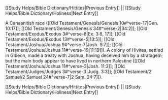 [[Study Helps/Bible Dictionary/Hittites|Previous Entry]]  ||  [[Study Helps/Bible Dictionary/Holiness|Next Entry]]

 A Canaanitish race ([[Old Testament/Genesis/Genesis 10#^verse-17|Gen. 10:17]]; [[Old Testament/Genesis/Genesis 34#^verse-2|34:2]]; [[Old Testament/Exodus/Exodus 3#^verse-8|Ex. 3:8, 17]]; [[Old Testament/Exodus/Exodus 13#^verse-5|13:5]]; [[Old Testament/Joshua/Joshua 9#^verse-7|Josh. 9:7]]; [[Old Testament/Joshua/Joshua 11#^verse-19|11:19]]). A colony of Hivites, settled in Gibeon, made a treaty with Joshua, having deceived him by a stratagem; but the main body appear to have lived in northern Palestine ([[Old Testament/Joshua/Joshua 11#^verse-3|Josh. 11:3]]; [[Old Testament/Judges/Judges 3#^verse-3|Judg. 3:3]]; [[Old Testament/2 Samuel/2 Samuel 24#^verse-7|2 Sam. 24:7]]).

[[Study Helps/Bible Dictionary/Hittites|Previous Entry]]  ||  [[Study Helps/Bible Dictionary/Holiness|Next Entry]]